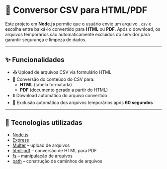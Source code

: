 # 📄 Conversor CSV para HTML/PDF

Este projeto em **Node.js** permite que o usuário envie um arquivo `.csv` e escolha entre baixá-lo convertido para **HTML** ou **PDF**. Após o download, os arquivos temporários são automaticamente excluídos do servidor para garantir segurança e limpeza de dados.

---

## ✨ Funcionalidades

- 📤 Upload de arquivos CSV via formulário HTML
- 🔄 Conversão do conteúdo do CSV para:
  - **HTML** (tabela formatada)
  - **PDF** (documento gerado a partir do HTML)
- ⬇️ Download automático do arquivo convertido
- 🧹 Exclusão automática dos arquivos temporários após **60 segundos**

---

## 🚀 Tecnologias utilizadas

- [Node.js](https://nodejs.org/)
- [Express](https://expressjs.com/)
- [Multer](https://github.com/expressjs/multer) – upload de arquivos
- [html-pdf](https://www.npmjs.com/package/html-pdf) – conversão de HTML para PDF
- [fs](https://nodejs.org/api/fs.html) – manipulação de arquivos
- [path](https://nodejs.org/api/path.html) – construção de caminhos de arquivos

